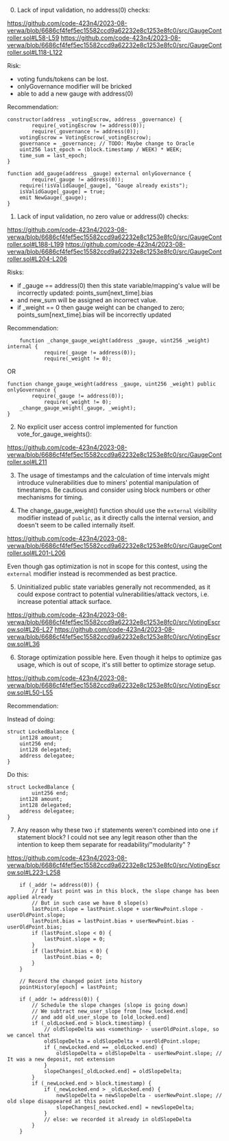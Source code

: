 0. Lack of input validation, no address(0) checks:

https://github.com/code-423n4/2023-08-verwa/blob/6686cf4fef5ec15582ccd9a62232e8c1253e8fc0/src/GaugeController.sol#L58-L59
https://github.com/code-423n4/2023-08-verwa/blob/6686cf4fef5ec15582ccd9a62232e8c1253e8fc0/src/GaugeController.sol#L118-L122

Risk:
- voting funds/tokens can be lost.
- onlyGovernance modifier will be bricked
- able to add a new gauge with address(0)

Recommendation:

    constructor(address _votingEscrow, address _governance) {
    		require(_votingEscrow != address(0));
    		require(_governance != address(0));
        votingEscrow = VotingEscrow(_votingEscrow);     
        governance = _governance; // TODO: Maybe change to Oracle   
        uint256 last_epoch = (block.timestamp / WEEK) * WEEK;  
        time_sum = last_epoch;
    }

    function add_gauge(address _gauge) external onlyGovernance {
    		require(_gauge != address(0));
        require(!isValidGauge[_gauge], "Gauge already exists");
        isValidGauge[_gauge] = true;
        emit NewGauge(_gauge);
    }


1. Lack of input validation, no zero value or address(0) checks:

https://github.com/code-423n4/2023-08-verwa/blob/6686cf4fef5ec15582ccd9a62232e8c1253e8fc0/src/GaugeController.sol#L188-L199
https://github.com/code-423n4/2023-08-verwa/blob/6686cf4fef5ec15582ccd9a62232e8c1253e8fc0/src/GaugeController.sol#L204-L206

Risks:
- if _gauge == address(0) then this state variable/mapping's value will be incorrectly updated: points_sum[next_time].bias 
- and new_sum will be assigned an incorrect value.
- if _weight == 0 then gauge weight can be changed to zero; points_sum[next_time].bias will be incorrectly updated

Recommendation:

		function _change_gauge_weight(address _gauge, uint256 _weight) internal {
				require(_gauge != address(0));
				require(_weight != 0);

OR

    function change_gauge_weight(address _gauge, uint256 _weight) public onlyGovernance {
    		require(_gauge != address(0));
				require(_weight != 0);
        _change_gauge_weight(_gauge, _weight);
    }


2. No explicit user access control implemented for function vote_for_gauge_weights():

https://github.com/code-423n4/2023-08-verwa/blob/6686cf4fef5ec15582ccd9a62232e8c1253e8fc0/src/GaugeController.sol#L211


3. The usage of timestamps and the calculation of time intervals might introduce vulnerabilities due to miners' potential manipulation of timestamps. Be cautious and consider using block numbers or other mechanisms for timing.


4. The change_gauge_weight() function should use the `external` visibility modifier instead of `public`, as it directly calls the internal version, and doesn't seem to be called internally itself.

https://github.com/code-423n4/2023-08-verwa/blob/6686cf4fef5ec15582ccd9a62232e8c1253e8fc0/src/GaugeController.sol#L201-L206

Even though gas optimization is not in scope for this contest, using the `external` modifier instead is recommended as best practice.


5. Uninitialized public state variables generally not recommended, as it could expose contract to potential vulnerabilities/attack vectors, i.e. increase potential attack surface.

https://github.com/code-423n4/2023-08-verwa/blob/6686cf4fef5ec15582ccd9a62232e8c1253e8fc0/src/VotingEscrow.sol#L26-L27
https://github.com/code-423n4/2023-08-verwa/blob/6686cf4fef5ec15582ccd9a62232e8c1253e8fc0/src/VotingEscrow.sol#L36


6. Storage optimization possible here. Even though it helps to optimize gas usage, which is out of scope, it's still better to optimize storage setup.

https://github.com/code-423n4/2023-08-verwa/blob/6686cf4fef5ec15582ccd9a62232e8c1253e8fc0/src/VotingEscrow.sol#L50-L55

Recommendation:

Instead of doing:

    struct LockedBalance {
        int128 amount;
        uint256 end;
        int128 delegated;
        address delegatee;
    }
    
Do this:

    struct LockedBalance {
    		uint256 end;
        int128 amount;
        int128 delegated;
        address delegatee;
    }
    

7. Any reason why these two `if` statements weren't combined into one `if` statement block? I could not see any legit reason other than the intention to keep them separate for readability/"modularity" ?

https://github.com/code-423n4/2023-08-verwa/blob/6686cf4fef5ec15582ccd9a62232e8c1253e8fc0/src/VotingEscrow.sol#L223-L258

        if (_addr != address(0)) {
            // If last point was in this block, the slope change has been applied already
            // But in such case we have 0 slope(s)
            lastPoint.slope = lastPoint.slope + userNewPoint.slope - userOldPoint.slope;
            lastPoint.bias = lastPoint.bias + userNewPoint.bias - userOldPoint.bias;
            if (lastPoint.slope < 0) {
                lastPoint.slope = 0;
            }
            if (lastPoint.bias < 0) {
                lastPoint.bias = 0;
            }
        }

        // Record the changed point into history
        pointHistory[epoch] = lastPoint;

        if (_addr != address(0)) {
            // Schedule the slope changes (slope is going down)
            // We subtract new_user_slope from [new_locked.end]
            // and add old_user_slope to [old_locked.end]
            if (_oldLocked.end > block.timestamp) {
                // oldSlopeDelta was <something> - userOldPoint.slope, so we cancel that
                oldSlopeDelta = oldSlopeDelta + userOldPoint.slope;
                if (_newLocked.end == _oldLocked.end) {
                    oldSlopeDelta = oldSlopeDelta - userNewPoint.slope; // It was a new deposit, not extension
                }
                slopeChanges[_oldLocked.end] = oldSlopeDelta;
            }
            if (_newLocked.end > block.timestamp) {
                if (_newLocked.end > _oldLocked.end) {
                    newSlopeDelta = newSlopeDelta - userNewPoint.slope; // old slope disappeared at this point
                    slopeChanges[_newLocked.end] = newSlopeDelta;
                }
                // else: we recorded it already in oldSlopeDelta
            }
        }
